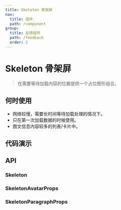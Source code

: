 ```yaml
---
title: Skeleton 骨架屏
nav:
  title: 组件
  path: /component
group:
  title: 反馈组件
  path: /feedback
  order: 2
---
```


# Skeleton 骨架屏

> 在需要等待加载内容的位置提供一个占位图形组合。

## 何时使用

- 网络较慢，需要长时间等待加载处理的情况下。
- 只在第一次加载数据的时候使用。
- 图文信息内容较多的列表/卡片中。

## 代码演示

<code src="./__fixtures__/basic.tsx"></code>

## API

### Skeleton

<API hideTitle></API>

### SkeletonAvatarProps

<API hideTitle src="./skeleton-avatar.tsx"></API>

### SkeletonParagraphProps

<API hideTitle src="./skeleton-paragraph.tsx"></API>
